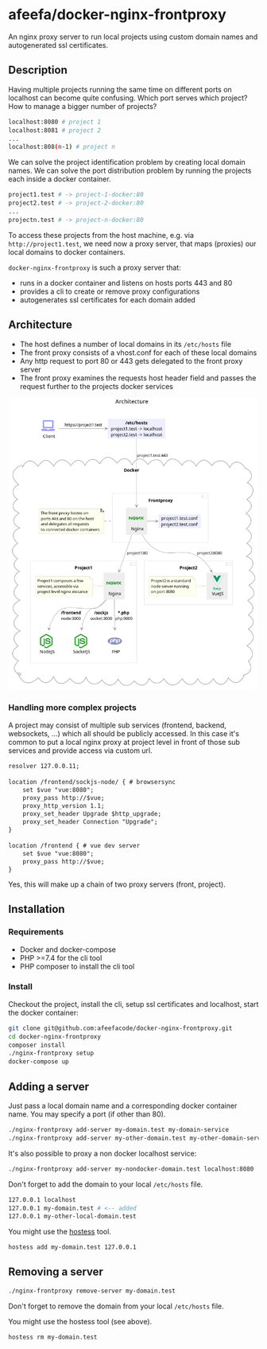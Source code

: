 # afeefa/docker-nginx-frontproxy

An nginx proxy server to run local projects using custom domain names and autogenerated ssl certificates.

## Description

Having multiple projects running the same time on different ports on localhost can become quite confusing. Which port serves which project? How to manage a bigger number of projects?

```bash
localhost:8080 # project 1
localhost:8081 # project 2
...
localhost:808(n-1) # project n
```

We can solve the project identification problem by creating local domain names. We can solve the port distribution problem by running the projects each inside a docker container.

```bash
project1.test # -> project-1-docker:80
project2.test # -> project-2-docker:80
...
projectn.test # -> project-n-docker:80
```

To access these projects from the host machine, e.g. via `http://project1.test`, we need now a proxy server, that maps (proxies) our local domains to docker containers.

`docker-nginx-frontproxy` is such a proxy server that:

* runs in a docker container and listens on hosts ports 443 and 80
* provides a cli to create or remove proxy configurations
* autogenerates ssl certificates for each domain added

## Architecture

* The host defines a number of local domains in its `/etc/hosts` file
* The front proxy consists of a vhost.conf for each of these local domains
* Any http request to port 80 or 443 gets delegated to the front proxy server
* The front proxy examines the requests host header field and passes the request further to the projects docker services

![architecture](https://raw.githubusercontent.com/afeefacode/docker-nginx-frontproxy/main/docs/architecture.png "architecture")

### Handling more complex projects

A project may consist of multiple sub services (frontend, backend, websockets, ...) which all should be publicly accessed. In this case it's common to put a local nginx proxy at project level in front of those sub services and provide access via custom url.

```nginx
resolver 127.0.0.11;

location /frontend/sockjs-node/ { # browsersync
    set $vue "vue:8080";
    proxy_pass http://$vue;
    proxy_http_version 1.1;
    proxy_set_header Upgrade $http_upgrade;
    proxy_set_header Connection "Upgrade";
}

location /frontend { # vue dev server
    set $vue "vue:8080";
    proxy_pass http://$vue;
}
```

Yes, this will make up a chain of two proxy servers (front, project).

## Installation

### Requirements

* Docker and docker-compose
* PHP >=7.4 for the cli tool
* PHP composer to install the cli tool

### Install

Checkout the project, install the cli, setup ssl certificates and localhost, start the docker container:

```bash
git clone git@github.com:afeefacode/docker-nginx-frontproxy.git
cd docker-nginx-frontproxy
composer install
./nginx-frontproxy setup
docker-compose up
```

## Adding a server

Just pass a local domain name and a corresponding docker container name. You may specify a port (if other than 80).

```bash
./nginx-frontproxy add-server my-domain.test my-domain-service
./nginx-frontproxy add-server my-other-domain.test my-other-domain-service:8080
```

It's also possible to proxy a non docker localhost service:

```bash
./nginx-frontproxy add-server my-nondocker-domain.test localhost:8080
```


Don't forget to add the domain to your local `/etc/hosts` file.

```bash
127.0.0.1 localhost
127.0.0.1 my-domain.test # <-- added
127.0.0.1 my-other-local-domain.test
```

You might use the [hostess](https://github.com/cbednarski/hostess) tool.

```
hostess add my-domain.test 127.0.0.1
```

## Removing a server

```bash
./nginx-frontproxy remove-server my-domain.test
```

Don't forget to remove the domain from your local `/etc/hosts` file.

You might use the hostess tool (see above).

```bash
hostess rm my-domain.test
```
